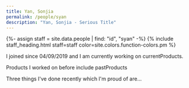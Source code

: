 ```yaml
---
title: Yan, Sonjia
permalink: /people/syan
description: "Yan, Sonjia - Serious Title"
---
```


{%- assign staff = site.data.people | find: "id", "syan" -%}
{% include staff_heading.html staff=staff color=site.colors.function-colors.pm %}

<p>I joined since 04/09/2019 and I am currently working on currentProducts.</p>

<p>Products I worked on before include pastProducts</p>

<p>Three things I've done recently which I'm proud of are...</p>

